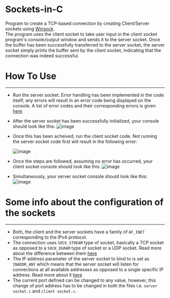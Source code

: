 # Sockets-in-C

Program to create a TCP-based connection by creating Client/Server sockets using [Winsock](https://docs.microsoft.com/en-us/windows/win32/winsock/winsock-reference "Winsock").  
The program uses the client socket to take user input in the client socket program's console/output window and sends it to the server socket. Once the buffer has been successfully transferred to the server socket, the server socket simply prints the buffer sent by the client socket, indicating that the connection was indeed successful.


# How To Use
_____________

- Run the server socket. Error handling has been implemented in the code itself; any errors will result in an error code being displayed on the console. A list of error codes and their corresponding errors is given [here](https://docs.microsoft.com/en-us/windows/win32/winsock/windows-sockets-error-codes-2 "Winsock Error Codes")  
- After the server socket has been successfully initialized, your console should look like this:
![image](https://user-images.githubusercontent.com/66318555/121880264-6cf1b600-cd2b-11eb-9cb0-6ed3aa50c7f2.png)

- Once this has been acheived, run the client socket code. Not running the server socket code first will result in the following error:

     ![image](https://user-images.githubusercontent.com/66318555/121880563-c823a880-cd2b-11eb-9774-1cc9edf66218.png)
   
- Once the steps are followed, assuming no error has occurred, your client socket console should look like this:
![image](https://user-images.githubusercontent.com/66318555/121880912-30728a00-cd2c-11eb-8e57-adf967a0b813.png)

- Simultaneously, your server socket console should look like this:
![image](https://user-images.githubusercontent.com/66318555/121880996-497b3b00-cd2c-11eb-9397-fed8d5244cb6.png)

# Some info about the configuration of the sockets
________________
- Both, the client and the server sockets have a family of `AF_INET` corresponding to the IPv4 protocol. 
- The connection uses `SOCK_STREAM` type of socket, basically a TCP socket as opposed to a `SOCK_DGRAM` type of socket or a UDP socket. Read more about the difference between them [here](https://stackoverflow.com/questions/4688855/whats-the-difference-between-streams-and-datagrams-in-network-programming "SOCK STREAM vs DATAGRAM")
- The IP address parameter of the server socket to bind to is set as `INADDR_ANY` which means that the server socket will listen for connections at all available addresses as opposed to a single specific IP address. Read more about it [here](https://stackoverflow.com/questions/16508685/understanding-inaddr-any-for-socket-programming#:~:text=INADDR_ANY%20is%20a%20constant%2C%20that,("192.168.78.2") "Meaning of INADDR_ANY")
- The current port defined can be changed to any value, however, this change of port address has to be changed in both the files i.e. `server socket.c` and `client socket.c`. 

